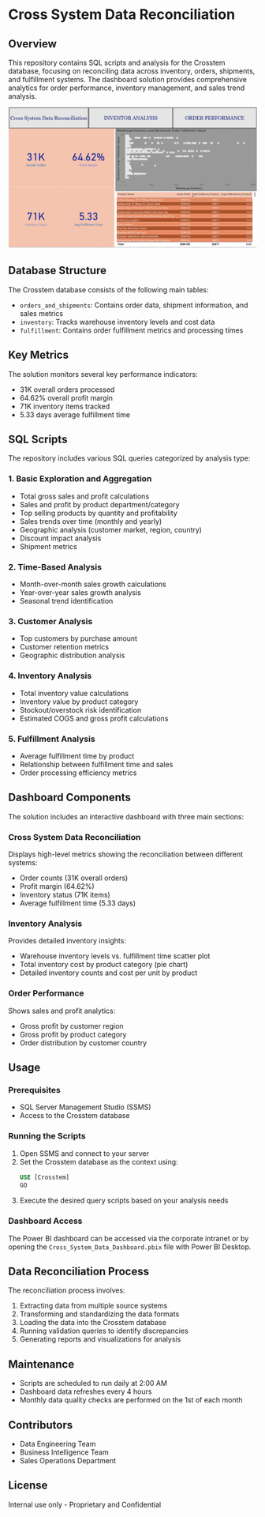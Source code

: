 # Cross System Data Reconciliation

## Overview
This repository contains SQL scripts and analysis for the Crosstem database, focusing on reconciling data across inventory, orders, shipments, and fulfillment systems. The dashboard solution provides comprehensive analytics for order performance, inventory management, and sales trend analysis.

<img src="CSDR-1.png" alt="Cross System Data Reconciliation Dashboard">


## Database Structure
The Crosstem database consists of the following main tables:
- `orders_and_shipments`: Contains order data, shipment information, and sales metrics
- `inventory`: Tracks warehouse inventory levels and cost data
- `fulfillment`: Contains order fulfillment metrics and processing times

## Key Metrics
The solution monitors several key performance indicators:
- 31K overall orders processed
- 64.62% overall profit margin
- 71K inventory items tracked
- 5.33 days average fulfillment time

## SQL Scripts
The repository includes various SQL queries categorized by analysis type:

### 1. Basic Exploration and Aggregation
- Total gross sales and profit calculations
- Sales and profit by product department/category
- Top selling products by quantity and profitability
- Sales trends over time (monthly and yearly)
- Geographic analysis (customer market, region, country)
- Discount impact analysis
- Shipment metrics

### 2. Time-Based Analysis
- Month-over-month sales growth calculations
- Year-over-year sales growth analysis
- Seasonal trend identification

### 3. Customer Analysis
- Top customers by purchase amount
- Customer retention metrics
- Geographic distribution analysis

### 4. Inventory Analysis
- Total inventory value calculations
- Inventory value by product category
- Stockout/overstock risk identification
- Estimated COGS and gross profit calculations

### 5. Fulfillment Analysis
- Average fulfillment time by product
- Relationship between fulfillment time and sales
- Order processing efficiency metrics

## Dashboard Components
The solution includes an interactive dashboard with three main sections:

### Cross System Data Reconciliation
Displays high-level metrics showing the reconciliation between different systems:
- Order counts (31K overall orders)
- Profit margin (64.62%)
- Inventory status (71K items)
- Average fulfillment time (5.33 days)

### Inventory Analysis
Provides detailed inventory insights:
- Warehouse inventory levels vs. fulfillment time scatter plot
- Total inventory cost by product category (pie chart)
- Detailed inventory counts and cost per unit by product

### Order Performance
Shows sales and profit analytics:
- Gross profit by customer region
- Gross profit by product category
- Order distribution by customer country

## Usage

### Prerequisites
- SQL Server Management Studio (SSMS)
- Access to the Crosstem database

### Running the Scripts
1. Open SSMS and connect to your server
2. Set the Crosstem database as the context using:
   ```sql
   USE [Crosstem]
   GO
   ```
3. Execute the desired query scripts based on your analysis needs

### Dashboard Access
The Power BI dashboard can be accessed via the corporate intranet or by opening the `Cross_System_Data_Dashboard.pbix` file with Power BI Desktop.

## Data Reconciliation Process
The reconciliation process involves:
1. Extracting data from multiple source systems
2. Transforming and standardizing the data formats
3. Loading the data into the Crosstem database
4. Running validation queries to identify discrepancies
5. Generating reports and visualizations for analysis

## Maintenance
- Scripts are scheduled to run daily at 2:00 AM
- Dashboard data refreshes every 4 hours
- Monthly data quality checks are performed on the 1st of each month

## Contributors
- Data Engineering Team
- Business Intelligence Team
- Sales Operations Department

## License
Internal use only - Proprietary and Confidential
